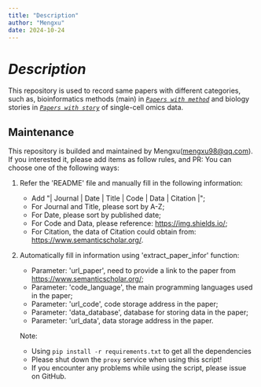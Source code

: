 ```yaml
---
title: "Description"
author: "Mengxu"
date: 2024-10-24
---
```

<!--more-->
# *Description*
This repository is used to record same papers with different categories, such as, bioinformatics methods (main) in [*`Papers with method`*](posts/papers-with-method/index.html) and biology stories in [*`Papers with story`*](posts/papers-with-story/index.html) of single-cell omics data.
<!--more-->
## Maintenance
This repository is builded and maintained by Mengxu(mengxu98@qq.com).
If you interested it, please add items as follow rules, and PR:
You can choose one of the following ways:
1) Refer the 'README' file and manually fill in the following information:
    - Add "| Journal | Date | Title | Code | Data | Citation |";
    - For Journal and Title, please sort by A-Z;
    - For Date, please sort by published date;
    - For Code and Data, please reference: https://img.shields.io/;
    - For Citation, the data of Citation could obtain from: https://www.semanticscholar.org/.

2) Automatically fill in information using 'extract_paper_infor' function:
    - Parameter: 'url_paper', need to provide a link to the paper from https://www.semanticscholar.org/;
    - Parameter: 'code_language', the main programming languages used in the paper;
    - Parameter: 'url_code', code storage address in the paper;
    - Parameter: 'data_database', database for storing data in the paper;
    - Parameter: 'url_data', data storage address in the paper.

    Note:
    - Using ```pip install -r requirements.txt``` to get all the dependencies
    - Please shut down the `proxy` service when using this script!
    - If you encounter any problems while using the script, please issue on GitHub.

